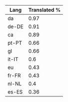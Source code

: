 | Lang | Translated % |
| --- | --- |
| da | 0.97 |
| de-DE | 0.91 |
| ca | 0.89 |
| pt-PT | 0.66 |
| gl | 0.66 |
| it-IT | 0.6 |
| eu | 0.43 |
| fr-FR | 0.43 |
| nl-NL | 0.4 |
| es-ES | 0.36 |
